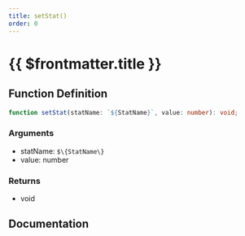 ```yaml
---
title: setStat()
order: 0
---
```


# {{ $frontmatter.title }}

<!--@include: ./setStat_partial_header.md-->

## Function Definition

```ts
function setStat(statName: `${StatName}`, value: number): void;
```

### Arguments

* statName: `$\{StatName\}`
* value: number

### Returns

* void

## Documentation

<!--@include: ./setStat_partial_footer.md-->
